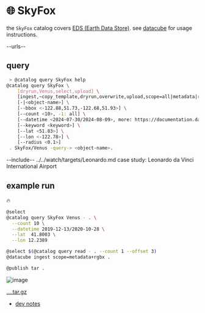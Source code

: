 # 🌐 SkyFox

the `SkyFox` catalog covers [EDS (Earth Data Store)](https://earthdaily.github.io/EDA-Documentation/). see [datacube](../) for usage instructions.

--urls--

## query

```bash
 > @catalog query SkyFox help
@catalog query SkyFox \
	[dryrun,Venus,select,upload] \
	[ingest,~copy_template,dryrun,overwrite,upload,scope=all|metadata|rgb|rgbx|raster|<.jp2+.tif+.tiff>] \
	[-|<object-name>] \
	[--bbox <-122.88,51.73,-122.68,51.93>] \
	[--count <10>, -1: all] \
	[--datetime <2024-07-30/2024-08-09>, more: https://documentation.dataspace.copernicus.eu/APIs/STAC.html#search-items-by-datetime] \
	[--keyword <keyword>] \
	[--lat <51.83>] \
	[--lon <-122.78>] \
	[--radius <0.1>]
 . SkyFox/Venus -query-> <object-name>.
```

--include-- ../../watch/targets/Leonardo.md case study: Leonardo da Vinci International Airport

## example run

🔥

```bash
@select
@catalog query SkyFox Venus - . \
  --count 10 \
  --datetime 2019-12-13/2020-10-28 \
  --lat  41.8003 \
  --lon 12.2389

@select $(@catalog query read - . --count 1 --offset 3)
@datacube ingest scope=metadata+rgbx .

@publish tar .
```

![image](...)

[....tar.gz](...)

- [dev notes](https://arash-kamangir.medium.com/%EF%B8%8F-conversations-with-ai-234-7ffa6d34230b)